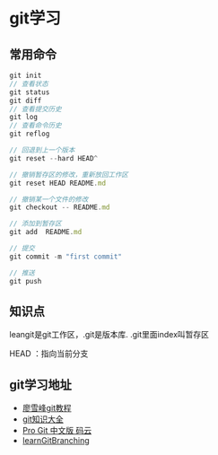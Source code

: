 # git学习
## 常用命令
```js
git init
// 查看状态
git status
git diff
// 查看提交历史
git log
// 查看命令历史
git reflog

// 回退到上一个版本
git reset --hard HEAD^

// 撤销暂存区的修改，重新放回工作区
git reset HEAD README.md

// 撤销某一个文件的修改
git checkout -- README.md

// 添加到暂存区
git add  README.md

// 提交
git commit -m "first commit"

// 推送
git push

```

## 知识点
leangit是git工作区，.git是版本库.
.git里面index叫暂存区

HEAD ：指向当前分支


## git学习地址
+ [ 廖雪峰git教程 ](https://liaoxuefeng.com/books/git/branch/create/index.html)
+ [git知识大全](https://gitee.com/help/categories/43)
+ [Pro Git 中文版 码云](https://gitee.com/progit/)
+ [learnGitBranching](https://github.com/pcottle/learnGitBranching)

